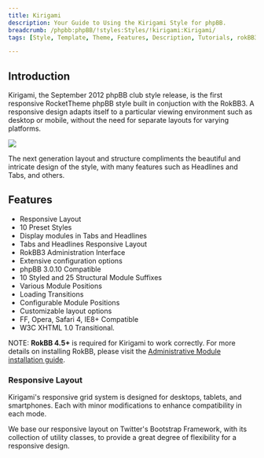 ```yaml
---
title: Kirigami
description: Your Guide to Using the Kirigami Style for phpBB.
breadcrumb: /phpbb:phpBB/!styles:Styles/!kirigami:Kirigami/
tags: [Style, Template, Theme, Features, Description, Tutorials, rokBB3]

---
```


Introduction
-----

Kirigami, the September 2012 phpBB club style release, is the first responsive RocketTheme phpBB style built in conjuction with the RokBB3. A responsive design adapts itself to a particular viewing environment such as desktop or mobile, without the need for separate layouts for varying platforms. 

![][style]

The next generation layout and structure compliments the beautiful and intricate design of the style, with many features such as Headlines and Tabs, and others.

Features
-----

* Responsive Layout
* 10 Preset Styles
* Display modules in Tabs and Headlines
* Tabs and Headlines Responsive Layout
* RokBB3 Administration Interface
* Extensive configuration options
* phpBB 3.0.10 Compatible
* 10 Styled and 25 Structural Module Suffixes
* Various Module Positions
* Loading Transitions
* Configurable Module Positions
* Customizable layout options
* FF, Opera, Safari 4, IE8+ Compatible
* W3C XHTML 1.0 Transitional.

NOTE: **RokBB 4.5+** is required for Kirigami to work correctly. For more details on installing RokBB, please visit the [Administrative Module installation guide][adminguide].

### Responsive Layout

Kirigami's responsive grid system is designed for desktops, tablets, and smartphones. Each with minor modifications to enhance compatibility in each mode.

We base our responsive layout on Twitter's Bootstrap Framework, with its collection of utility classes, to provide a great degree of flexibility for a responsive design.

[adminguide]: ../../start/styles.md#installing-administrative-modules
[style]: assets/kirigami.jpeg
[rokbridge]: http://www.rockettheme.com/extensions-joomla/rokbridge